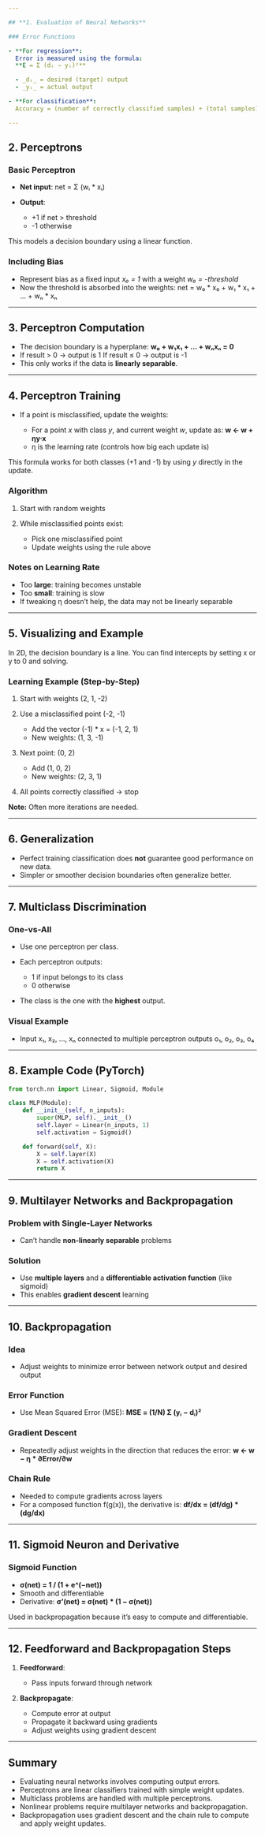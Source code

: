 ```yaml
---

## **1. Evaluation of Neural Networks**

### Error Functions

- **For regression**:
  Error is measured using the formula:
  **E = Σ (dᵢ − yᵢ)²**

  - _dᵢ_ = desired (target) output
  - _yᵢ_ = actual output

- **For classification**:
  Accuracy = (number of correctly classified samples) ÷ (total samples)

---
```


## **2. Perceptrons**

### Basic Perceptron

- **Net input**: net = Σ (wᵢ \* xᵢ)
- **Output**:

  - +1 if net > threshold
  - -1 otherwise

This models a decision boundary using a linear function.

### Including Bias

- Represent bias as a fixed input _x₀ = 1_ with a weight _w₀ = -threshold_
- Now the threshold is absorbed into the weights:
  net = w₀ \* x₀ + w₁ \* x₁ + ... + wₙ \* xₙ

---

## **3. Perceptron Computation**

- The decision boundary is a hyperplane:
  **w₀ + w₁x₁ + ... + wₙxₙ = 0**
- If result > 0 → output is 1
  If result ≤ 0 → output is -1
- This only works if the data is **linearly separable**.

---

## **4. Perceptron Training**

- If a point is misclassified, update the weights:

  - For a point _x_ with class _y_, and current weight _w_, update as:
    **w ← w + ηy·x**
  - η is the learning rate (controls how big each update is)

This formula works for both classes (+1 and -1) by using _y_ directly in the update.

### Algorithm

1. Start with random weights
2. While misclassified points exist:

   - Pick one misclassified point
   - Update weights using the rule above

### Notes on Learning Rate

- Too **large**: training becomes unstable
- Too **small**: training is slow
- If tweaking η doesn’t help, the data may not be linearly separable

---

## **5. Visualizing and Example**

In 2D, the decision boundary is a line. You can find intercepts by setting x or y to 0 and solving.

### Learning Example (Step-by-Step)

1. Start with weights (2, 1, -2)
2. Use a misclassified point (-2, -1)

   - Add the vector (-1) \* x = (-1, 2, 1)
   - New weights: (1, 3, -1)

3. Next point: (0, 2)

   - Add (1, 0, 2)
   - New weights: (2, 3, 1)

4. All points correctly classified → stop

**Note:** Often more iterations are needed.

---

## **6. Generalization**

- Perfect training classification does **not** guarantee good performance on new data.
- Simpler or smoother decision boundaries often generalize better.

---

## **7. Multiclass Discrimination**

### One-vs-All

- Use one perceptron per class.
- Each perceptron outputs:

  - 1 if input belongs to its class
  - 0 otherwise

- The class is the one with the **highest** output.

### Visual Example

- Input x₁, x₂, ..., xₙ connected to multiple perceptron outputs o₁, o₂, o₃, o₄

---

## **8. Example Code (PyTorch)**

```python
from torch.nn import Linear, Sigmoid, Module

class MLP(Module):
    def __init__(self, n_inputs):
        super(MLP, self).__init__()
        self.layer = Linear(n_inputs, 1)
        self.activation = Sigmoid()

    def forward(self, X):
        X = self.layer(X)
        X = self.activation(X)
        return X
```

---

## **9. Multilayer Networks and Backpropagation**

### Problem with Single-Layer Networks

- Can’t handle **non-linearly separable** problems

### Solution

- Use **multiple layers** and a **differentiable activation function** (like sigmoid)
- This enables **gradient descent** learning

---

## **10. Backpropagation**

### Idea

- Adjust weights to minimize error between network output and desired output

### Error Function

- Use Mean Squared Error (MSE):
  **MSE = (1/N) Σ (yᵢ − dᵢ)²**

### Gradient Descent

- Repeatedly adjust weights in the direction that reduces the error:
  **w ← w − η \* ∂Error/∂w**

### Chain Rule

- Needed to compute gradients across layers
- For a composed function f(g(x)), the derivative is:
  **df/dx = (df/dg) \* (dg/dx)**

---

## **11. Sigmoid Neuron and Derivative**

### Sigmoid Function

- **σ(net) = 1 / (1 + e^(−net))**
- Smooth and differentiable
- Derivative:
  **σ’(net) = σ(net) \* (1 − σ(net))**

Used in backpropagation because it’s easy to compute and differentiable.

---

## **12. Feedforward and Backpropagation Steps**

1. **Feedforward**:

   - Pass inputs forward through network

2. **Backpropagate**:

   - Compute error at output
   - Propagate it backward using gradients
   - Adjust weights using gradient descent

---

## **Summary**

- Evaluating neural networks involves computing output errors.
- Perceptrons are linear classifiers trained with simple weight updates.
- Multiclass problems are handled with multiple perceptrons.
- Nonlinear problems require multilayer networks and backpropagation.
- Backpropagation uses gradient descent and the chain rule to compute and apply weight updates.
